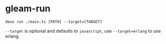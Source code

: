 # gleam-run

```
deno run ./main.ts [PATH] --target=[TARGET]
```

`--target` is optional and defaults to `javascript`, use `--target=erlang` to use erlang.